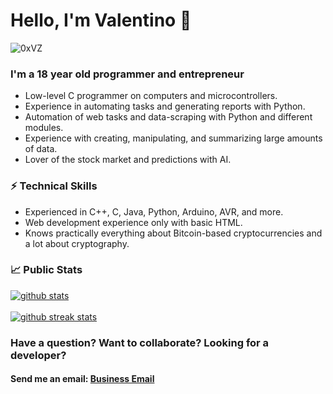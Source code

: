 <h1 align="left">Hello, I'm Valentino 👋</h1>

<p align="left"> <img src="https://komarev.com/ghpvc/?username=0xVZ&label=Profile%20views&color=0e75b6&style=flat" alt="0xVZ" /> </p>

### I'm a 18 year old programmer and entrepreneur

- Low-level C programmer on computers and microcontrollers.
- Experience in automating tasks and generating reports with Python.
- Automation of web tasks and data-scraping with Python and different modules.
- Experience with creating, manipulating, and summarizing large amounts of data.
- Lover of the stock market and predictions with AI.

### ⚡️ Technical Skills
- Experienced in C++, C, Java, Python, Arduino, AVR, and more. 
- Web development experience only with basic HTML.
- Knows practically everything about Bitcoin-based cryptocurrencies and a lot about cryptography.

### 📈 Public Stats

<a href="#">
  <img align="center" src="https://github-readme-stats.vercel.app/api?username=0xVZ&show_icons=true?count_private=true&theme=algolia" alt="github stats" />
</a>
<br/><br/>
<a href="#">
  <img align="center" src="https://github-readme-streak-stats.herokuapp.com/?user=0xVZ&theme=dark" alt="github streak stats" />
</a>

### Have a question? Want to collaborate? Looking for a developer?
#### Send me an email: <a href="mailto:griskiel@protonmail.com">Business Email</a>
